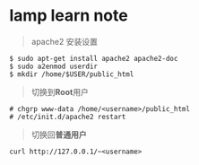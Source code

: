 # lamp learn note

> apache2 安装设置

```
$ sudo apt-get install apache2 apache2-doc
$ sudo a2enmod userdir
$ mkdir /home/$USER/public_html
```
> 切换到**Root**用户
```
# chgrp www-data /home/<username>/public_html
# /etc/init.d/apache2 restart
```

> 切换回**普通用户**
```
curl http://127.0.0.1/~<username>
```
